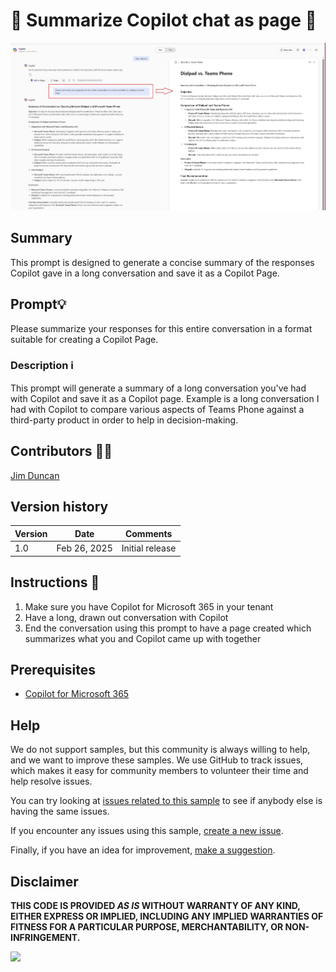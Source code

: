 # 🤖 Summarize Copilot chat as page 📃

![Summarize Copilot conversation as page](./assets/conversaion-summary-as-page-prompt.png)

## Summary
This prompt is designed to generate a concise summary of the responses Copilot gave in a long conversation and save it as a Copilot Page.

## Prompt💡

Please summarize your responses for this entire conversation in a format suitable for creating a Copilot Page.

### Description ℹ️
This prompt will generate a summary of a long conversation you've had with Copilot and save it as a Copilot page. Example is a long conversation I had with Copilot to compare various aspects of Teams Phone against a third-party product in order to help in decision-making.


## Contributors 👨‍💻

[Jim Duncan](https://github.com/sparkitect)

## Version history

Version|Date|Comments
-------|----|--------
1.0|Feb 26, 2025|Initial release

## Instructions 📝

1. Make sure you have Copilot for Microsoft 365 in your tenant
2. Have a long, drawn out conversation with Copilot
3. End the conversation using this prompt to have a page created which summarizes what you and Copilot came up with together


## Prerequisites

* [Copilot for Microsoft 365](https://developer.microsoft.com/microsoft-365/dev-program)

## Help

We do not support samples, but this community is always willing to help, and we want to improve these samples. We use GitHub to track issues, which makes it easy for  community members to volunteer their time and help resolve issues.

You can try looking at [issues related to this sample](https://github.com/pnp/copilot-prompts/issues?q=label%3A%22sample%3A%20m365-summarize-responses-as-page%22) to see if anybody else is having the same issues.

If you encounter any issues using this sample, [create a new issue](https://github.com/pnp/copilot-prompts/issues/new).

Finally, if you have an idea for improvement, [make a suggestion](https://github.com/pnp/copilot-prompts/issues/new).

## Disclaimer

**THIS CODE IS PROVIDED *AS IS* WITHOUT WARRANTY OF ANY KIND, EITHER EXPRESS OR IMPLIED, INCLUDING ANY IMPLIED WARRANTIES OF FITNESS FOR A PARTICULAR PURPOSE, MERCHANTABILITY, OR NON-INFRINGEMENT.**

![](https://m365-visitor-stats.azurewebsites.net/SamplesGallery/copilotprompts-m365-summarize-responses-as-page)
